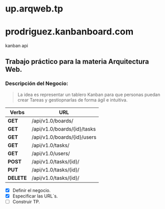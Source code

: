 # up.arqweb.tp
# prodriguez.kanbanboard.com
kanban api
## Trabajo práctico para la materia Arquitectura Web.

### Descripción del Negocio:

>La idea es representar un tablero Kanban para que personas puedan crear Tareas y gestiopnarlas de forma ágil e intuitiva.

Verbs | URL
------|----
**GET** | /api/v1.0/boards/
**GET** | /api/v1.0/boards/{id}/tasks
**GET** | /api/v1.0/boards/{id}/users
**GET** | /api/v1.0/tasks/
**GET** | /api/v1.0/users/
**POST** | /api/v1.0/tasks/{id}/
**PUT** | /api/v1.0/tasks/{id}/
**DELETE** | /api/v1.0/tasks/{id}/

- [x] Definir el negocio.
- [x] Especificar las URL´s.
- [ ] Construir TP.
